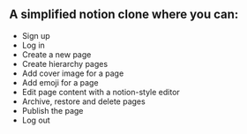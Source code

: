 ## A simplified notion clone where you can:
- Sign up
- Log in
- Create a new page
- Create hierarchy pages
- Add cover image for a page
- Add emoji for a page
- Edit page content with a notion-style editor
- Archive, restore and delete pages
- Publish the page
- Log out
